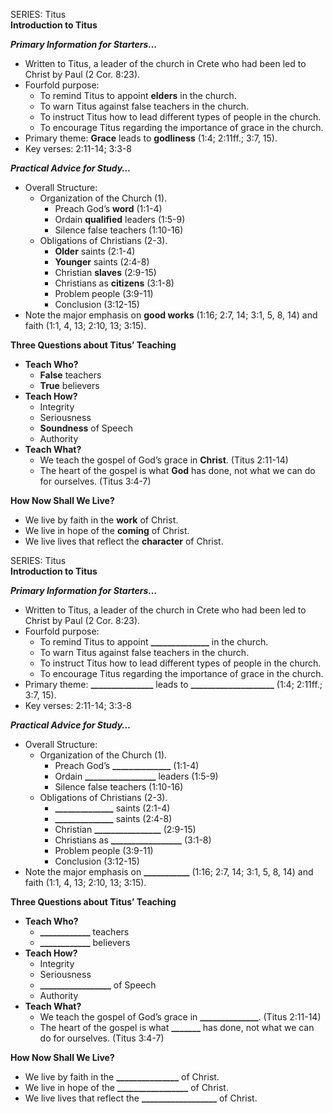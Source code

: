 SERIES: Titus  
**Introduction to Titus**

***Primary Information for Starters…***

* Written to Titus, a leader of the church in Crete who had been led to Christ by Paul (2 Cor. 8:23).  
* Fourfold purpose:  
  * To remind Titus to appoint **elders** in the church.  
  * To warn Titus against false teachers in the church.  
  * To instruct Titus how to lead different types of people in the church.  
  * To encourage Titus regarding the importance of grace in the church.  
* Primary theme: **Grace** leads to **godliness** (1:4; 2:11ff.; 3:7, 15).  
* Key verses: 2:11-14; 3:3-8

***Practical Advice for Study…***

* Overall Structure:  
  * Organization of the Church (1).  
    * Preach God’s **word** (1:1-4)  
    * Ordain **qualified** leaders (1:5-9)  
    * Silence false teachers (1:10-16)  
  * Obligations of Christians (2-3).  
    * **Older** saints (2:1-4)  
    * **Younger** saints (2:4-8)  
    * Christian **slaves** (2:9-15)  
    * Christians as **citizens** (3:1-8)  
    * Problem people (3:9-11)  
    * Conclusion (3:12-15)  
* Note the major emphasis on **good works** (1:16; 2:7, 14; 3:1, 5, 8, 14\) and faith (1:1, 4, 13; 2:10, 13; 3:15).

**Three Questions about Titus’ Teaching**

* **Teach Who?**  
  * **False** teachers  
  * **True** believers  
* **Teach How?**  
  * Integrity  
  * Seriousness  
  * **Soundness** of Speech  
  * Authority  
* **Teach What?**  
  * We teach the gospel of God’s grace in **Christ**. (Titus 2:11-14)  
  * The heart of the gospel is what **God** has done, not what we can do for ourselves. (Titus 3:4-7)

**How Now Shall We Live?**

* We live by faith in the **work** of Christ.  
* We live in hope of the **coming** of Christ.   
* We live lives that reflect the **character** of Christ. 

SERIES: Titus  
**Introduction to Titus**

***Primary Information for Starters…***

* Written to Titus, a leader of the church in Crete who had been led to Christ by Paul (2 Cor. 8:23).  
* Fourfold purpose:  
  * To remind Titus to appoint **\_\_\_\_\_\_\_\_\_\_\_\_\_\_** in the church.  
  * To warn Titus against false teachers in the church.  
  * To instruct Titus how to lead different types of people in the church.  
  * To encourage Titus regarding the importance of grace in the church.  
* Primary theme: **\_\_\_\_\_\_\_\_\_\_\_\_\_\_\_** leads to **\_\_\_\_\_\_\_\_\_\_\_\_\_\_\_\_\_\_\_\_** (1:4; 2:11ff.; 3:7, 15).  
* Key verses: 2:11-14; 3:3-8

***Practical Advice for Study…***

* Overall Structure:  
  * Organization of the Church (1).  
    * Preach God’s **\_\_\_\_\_\_\_\_\_\_\_\_\_\_** (1:1-4)  
    * Ordain **\_\_\_\_\_\_\_\_\_\_\_\_\_\_\_\_\_** leaders (1:5-9)  
    * Silence false teachers (1:10-16)  
  * Obligations of Christians (2-3).  
    * **\_\_\_\_\_\_\_\_\_\_\_\_\_\_** saints (2:1-4)  
    * **\_\_\_\_\_\_\_\_\_\_\_\_\_\_** saints (2:4-8)  
    * Christian **\_\_\_\_\_\_\_\_\_\_\_\_\_\_\_\_** (2:9-15)  
    * Christians as **\_\_\_\_\_\_\_\_\_\_\_\_\_\_\_\_\_** (3:1-8)  
    * Problem people (3:9-11)  
    * Conclusion (3:12-15)  
* Note the major emphasis on **\_\_\_\_\_\_\_\_\_\_\_** (1:16; 2:7, 14; 3:1, 5, 8, 14\) and faith (1:1, 4, 13; 2:10, 13; 3:15).

**Three Questions about Titus’ Teaching**

* **Teach Who?**  
  * **\_\_\_\_\_\_\_\_\_\_\_\_** teachers  
  * **\_\_\_\_\_\_\_\_\_\_\_\_** believers  
* **Teach How?**  
  * Integrity  
  * Seriousness  
  * **\_\_\_\_\_\_\_\_\_\_\_\_\_\_\_\_\_** of Speech  
  * Authority  
* **Teach What?**  
  * We teach the gospel of God’s grace in **\_\_\_\_\_\_\_\_\_\_\_\_\_\_**. (Titus 2:11-14)  
  * The heart of the gospel is what **\_\_\_\_\_\_\_** has done, not what we can do for ourselves. (Titus 3:4-7)

**How Now Shall We Live?**

* We live by faith in the **\_\_\_\_\_\_\_\_\_\_\_\_\_\_\_** of Christ.  
* We live in hope of the **\_\_\_\_\_\_\_\_\_\_\_\_\_\_\_\_\_** of Christ.   
* We live lives that reflect the **\_\_\_\_\_\_\_\_\_\_\_\_\_\_\_\_\_\_** of Christ. 

